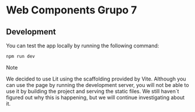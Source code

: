 # Web Components Grupo 7

## Development
You can test the app locally by running the following command:
```bash
npm run dev
```

>[!Note]
> We decided to use Lit using the scaffolding provided by Vite. Although you can use the page by running the development server, you will not be able to use it by building the project and serving the static files. We still haven´t figured out why this is happening, but we will continue investigating about it.